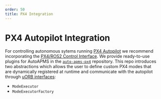 ```yaml
---
order: 50
title: PX4 Integration
---
```

# PX4 Autopilot Integration

For controlling autonomous sytems running [PX4 Autopilot](https://github.com/PX4/PX4-Autopilot) we recommend incorporating the [PX4/ROS2 Control Interface](https://docs.px4.io/main/en/ros2/px4_ros2_control_interface.html). We provide ready-to-use plugins for AutoAPMS in the [`auto-apms-px4`](https://github.com/robin-mueller/auto-apms-px4) repository. This repo introduces two abstractions which allows the user to define custom PX4 modes that are dynamically registered at runtime and communicate with the autopilot through [uORB interfaces](https://docs.px4.io/main/en/middleware/uorb.html):

- `ModeExecutor`
- `ModeExecutorFactory`
